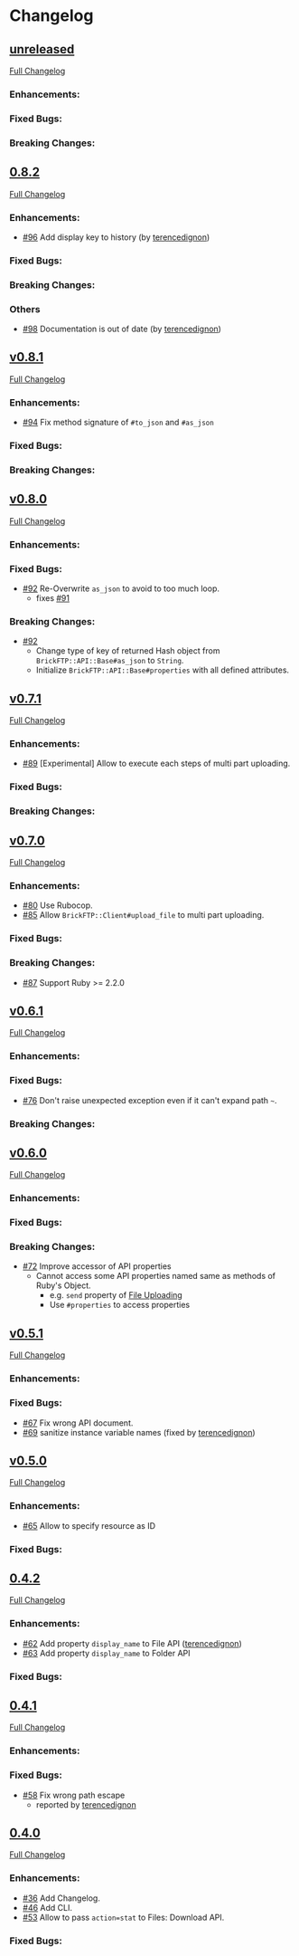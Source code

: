 Changelog
====


[unreleased](https://github.com/koshigoe/brick_ftp/compare/v0.8.2...master)
----

[Full Changelog](https://github.com/koshigoe/brick_ftp/compare/v0.8.2...master)

### Enhancements:

### Fixed Bugs:

### Breaking Changes:


[0.8.2](https://github.com/koshigoe/brick_ftp/compare/v0.8.1...v0.8.2)
----

[Full Changelog](https://github.com/koshigoe/brick_ftp/compare/v0.8.1...v0.8.2)

### Enhancements:

- [#96](https://github.com/koshigoe/brick_ftp/pull/96) Add display key to history (by [terencedignon](https://github.com/terencedignon))

### Fixed Bugs:

### Breaking Changes:

### Others

- [#98](https://github.com/koshigoe/brick_ftp/pull/98) Documentation is out of date (by [terencedignon](https://github.com/terencedignon))


[v0.8.1](https://github.com/koshigoe/brick_ftp/compare/v0.8.0...v0.8.1)
----

[Full Changelog](https://github.com/koshigoe/brick_ftp/compare/v0.8.0...v0.8.1)

### Enhancements:

- [#94](https://github.com/koshigoe/brick_ftp/pull/94) Fix method signature of `#to_json` and `#as_json`

### Fixed Bugs:

### Breaking Changes:


[v0.8.0](https://github.com/koshigoe/brick_ftp/compare/v0.7.1...v0.8.0)
----

[Full Changelog](https://github.com/koshigoe/brick_ftp/compare/v0.7.1...v0.8.0)

### Enhancements:

### Fixed Bugs:

- [#92](https://github.com/koshigoe/brick_ftp/pull/92) Re-Overwrite `as_json` to avoid to too much loop.
    - fixes [#91](https://github.com/koshigoe/brick_ftp/issues/91)

### Breaking Changes:

- [#92](https://github.com/koshigoe/brick_ftp/pull/92)
    - Change type of key of returned Hash object from `BrickFTP::API::Base#as_json` to `String`.
    - Initialize `BrickFTP::API::Base#properties` with all defined attributes.


[v0.7.1](https://github.com/koshigoe/brick_ftp/compare/v0.7.0...v0.7.1)
----

[Full Changelog](https://github.com/koshigoe/brick_ftp/compare/v0.7.0...v0.7.1)

### Enhancements:

- [#89](https://github.com/koshigoe/brick_ftp/pull/89) [Experimental] Allow to execute each steps of multi part uploading.

### Fixed Bugs:

### Breaking Changes:


[v0.7.0](https://github.com/koshigoe/brick_ftp/compare/v0.6.1...v0.7.0)
----

[Full Changelog](https://github.com/koshigoe/brick_ftp/compare/v0.6.1....v0.7.0)

### Enhancements:

- [#80](https://github.com/koshigoe/brick_ftp/pull/80) Use Rubocop.
- [#85](https://github.com/koshigoe/brick_ftp/pull/85) Allow `BrickFTP::Client#upload_file` to multi part uploading.

### Fixed Bugs:

### Breaking Changes:

- [#87](https://github.com/koshigoe/brick_ftp/pull/87) Support Ruby >= 2.2.0


[v0.6.1](https://github.com/koshigoe/brick_ftp/compare/v0.6.0...v0.6.1)
----

[Full Changelog](https://github.com/koshigoe/brick_ftp/compare/v0.6.0...v0.6.1)

### Enhancements:

### Fixed Bugs:

- [#76](https://github.com/koshigoe/brick_ftp/pull/76) Don't raise unexpected exception even if it can't expand path `~`.

### Breaking Changes:


[v0.6.0](https://github.com/koshigoe/brick_ftp/compare/v0.5.1...v0.6.0)
----

[Full Changelog](https://github.com/koshigoe/brick_ftp/compare/v0.5.1...v0.6.0)

### Enhancements:

### Fixed Bugs:

### Breaking Changes:

- [#72](https://github.com/koshigoe/brick_ftp/pull/72) Improve accessor of API properties
    - Cannot access some API properties named same as methods of Ruby's Object.
        - e.g. `send` property of [File Uploading](https://brickftp.com/docs/rest-api/file-uploading/)
        - Use `#properties` to access properties


[v0.5.1](https://github.com/koshigoe/brick_ftp/compare/v0.5.0...v0.5.1)
----

[Full Changelog](https://github.com/koshigoe/brick_ftp/compare/v0.5.0...v0.5.1)

### Enhancements:

### Fixed Bugs:

- [#67](https://github.com/koshigoe/brick_ftp/pull/67) Fix wrong API document.
- [#69](https://github.com/koshigoe/brick_ftp/pull/69) sanitize instance variable names (fixed by [terencedignon](https://github.com/terencedignon))


[v0.5.0](https://github.com/koshigoe/brick_ftp/compare/v0.4.2...v0.5.0)
----

[Full Changelog](https://github.com/koshigoe/brick_ftp/compare/v0.4.2...v0.5.0)

### Enhancements:

- [#65](https://github.com/koshigoe/brick_ftp/pull/65) Allow to specify resource as ID

### Fixed Bugs:


[0.4.2](https://github.com/koshigoe/brick_ftp/compare/v0.4.1...v0.4.2)
----

[Full Changelog](https://github.com/koshigoe/brick_ftp/compare/v0.4.1...v0.4.2)

### Enhancements:

- [#62](https://github.com/koshigoe/brick_ftp/pull/62) Add property `display_name` to File API ([terencedignon](https://github.com/terencedignon))
- [#63](https://github.com/koshigoe/brick_ftp/pull/63) Add property `display_name` to Folder API

### Fixed Bugs:


[0.4.1](https://github.com/koshigoe/brick_ftp/compare/v0.4.0...v0.4.1)
----

[Full Changelog](https://github.com/koshigoe/brick_ftp/compare/v0.4.0...v0.4.1)

### Enhancements:

### Fixed Bugs:

- [#58](https://github.com/koshigoe/brick_ftp/pull/58) Fix wrong path escape
    - reported by [terencedignon](https://github.com/terencedignon)


[0.4.0](https://github.com/koshigoe/brick_ftp/compare/v0.3.8...v0.4.0)
----

[Full Changelog](https://github.com/koshigoe/brick_ftp/compare/v0.3.8...v0.4.0)

### Enhancements:

- [#36](https://github.com/koshigoe/brick_ftp/pull/36) Add Changelog.
- [#46](https://github.com/koshigoe/brick_ftp/pull/46) Add CLI.
- [#53](https://github.com/koshigoe/brick_ftp/pull/53) Allow to pass `action=stat` to Files: Download API.

### Fixed Bugs:
